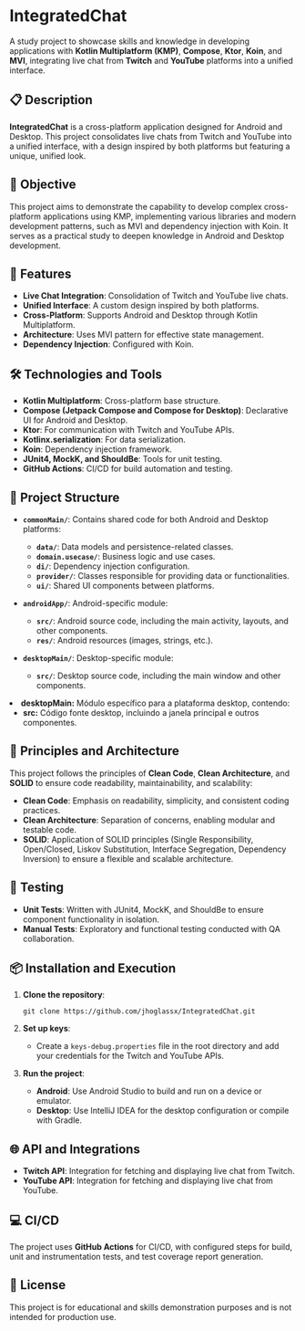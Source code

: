 <div class="markdown prose w-full break-words dark:prose-invert dark">
  <h1>IntegratedChat</h1>
  <p>A study project to showcase skills and knowledge in developing applications with <strong>Kotlin Multiplatform (KMP)</strong>, <strong>Compose</strong>, <strong>Ktor</strong>, <strong>Koin</strong>, and <strong>MVI</strong>, integrating live chat from <strong>Twitch</strong> and <strong>YouTube</strong> platforms into a unified interface.</p>
  <h2>📋 Description</h2>
    <p>
      <strong>IntegratedChat</strong> is a cross-platform application designed for Android and Desktop. This project consolidates live chats from Twitch and YouTube into a unified interface, with a design inspired by both platforms but featuring a unique, unified look.
    </p>
  <h2>🎯 Objective</h2>
    <p>
      This project aims to demonstrate the capability to develop complex cross-platform applications using KMP, implementing various libraries and modern development patterns, such as MVI and dependency injection with Koin. It serves as a practical study to deepen knowledge in Android and Desktop development.
    </p>
  <h2>🚀 Features</h2>
    <ul>
      <li><strong>Live Chat Integration</strong>: Consolidation of Twitch and YouTube live chats.</li>
      <li><strong>Unified Interface</strong>: A custom design inspired by both platforms.</li>
      <li><strong>Cross-Platform</strong>: Supports Android and Desktop through Kotlin Multiplatform.</li>
      <li><strong>Architecture</strong>: Uses MVI pattern for effective state management.</li>
      <li><strong>Dependency Injection</strong>: Configured with Koin.</li>
    </ul>
  <h2>🛠️ Technologies and Tools</h2>
    <ul>
      <li><strong>Kotlin Multiplatform</strong>: Cross-platform base structure.</li>
      <li><strong>Compose (Jetpack Compose and Compose for Desktop)</strong>: Declarative UI for Android and Desktop.</li>
      <li><strong>Ktor</strong>: For communication with Twitch and YouTube APIs.</li>
      <li><strong>Kotlinx.serialization</strong>: For data serialization.</li>
      <li><strong>Koin</strong>: Dependency injection framework.</li>
      <li><strong>JUnit4, MockK, and ShouldBe</strong>: Tools for unit testing.</li>
      <li><strong>GitHub Actions</strong>: CI/CD for build automation and testing.</li>
    </ul>
  <h2>📂 Project Structure</h2>
 <ul>
   <li>
     <p><strong><code>commonMain/</code></strong>: Contains shared code for both Android and Desktop platforms:</p>
     <ul>
       <li><strong><code>data/</code></strong>: Data models and persistence-related classes.</li>
       <li><strong><code>domain.usecase/</code></strong>: Business logic and use cases.</li>
       <li><strong><code>di/</code></strong>: Dependency injection configuration.</li>
       <li><strong><code>provider/</code></strong>: Classes responsible for providing data or functionalities.</li>
       <li><strong><code>ui/</code></strong>: Shared UI components between platforms.</li>
     </ul>
   </li>
   <li>
     <p><strong><code>androidApp/</code></strong>: Android-specific module:</p>
     <ul>
       <li><strong><code>src/</code></strong>: Android source code, including the main activity, layouts, and other components.</li>
       <li><strong><code>res/</code></strong>: Android resources (images, strings, etc.).</li>
     </ul>
   </li>
   <li>
     <p><strong><code>desktopMain/</code></strong>: Desktop-specific module:</p>
     <ul>
       <li><strong><code>src/</code></strong>: Desktop source code, including the main window and other components.</li>
     </ul>
   </li>
 </ul>
  <li data-sourcepos="27:1-29:0"><strong>desktopMain:</strong> Módulo específico para a plataforma desktop, contendo:
  <ul data-sourcepos="28:5-29:0">
  <li data-sourcepos="28:5-29:0"><strong>src:</strong> Código fonte desktop, incluindo a janela principal e outros componentes.</li>
  </ul>
  </li>
  </ul>
  <h2>🧩 Principles and Architecture</h2>
  <p>This project follows the principles of <strong>Clean Code</strong>, <strong>Clean Architecture</strong>, and <strong>SOLID</strong> to ensure code readability, maintainability, and scalability:</p>
  <ul>
    <li><strong>Clean Code</strong>: Emphasis on readability, simplicity, and consistent coding practices.</li>
    <li><strong>Clean Architecture</strong>: Separation of concerns, enabling modular and testable code.</li>
    <li><strong>SOLID</strong>: Application of SOLID principles (Single Responsibility, Open/Closed, Liskov Substitution, Interface Segregation, Dependency Inversion) to ensure a flexible and scalable architecture.</li>
  </ul>
  
  <h2>🧪 Testing</h2>
  <ul>
    <li><strong>Unit Tests</strong>: Written with JUnit4, MockK, and ShouldBe to ensure component functionality in isolation.</li>
    <li><strong>Manual Tests</strong>: Exploratory and functional testing conducted with QA collaboration.</li>
  </ul>
  <h2>📦 Installation and Execution</h2>
  <ol>
    <li><p><strong>Clone the repository</strong>:</p>
      <pre><code>git clone https://github.com/jhoglassx/IntegratedChat.git</code></pre>
    </li>
    <li>
      <p><strong>Set up keys</strong>:</p>
      <ul>
        <li>Create a <code>keys-debug.properties</code> file in the root directory and add your credentials for the Twitch and YouTube APIs.</li>
      </ul>
    </li>
    <li>
      <p><strong>Run the project</strong>:</p>
      <ul>
        <li><strong>Android</strong>: Use Android Studio to build and run on a device or emulator.</li>
        <li><strong>Desktop</strong>: Use IntelliJ IDEA for the desktop configuration or compile with Gradle.</li>
      </ul>
    </li>
  </ol>

  <h2>🌐 API and Integrations</h2>
  <ul>
    <li><strong>Twitch API</strong>: Integration for fetching and displaying live chat from Twitch.</li>
    <li><strong>YouTube API</strong>: Integration for fetching and displaying live chat from YouTube.</li>
  </ul>
  <h2>💻 CI/CD</h2>
  <p>The project uses <strong>GitHub Actions</strong> for CI/CD, with configured steps for build, unit and instrumentation tests, and test coverage report generation.</p>
  <h2>📝 License</h2>
  <p>This project is for educational and skills demonstration purposes and is not intended for production use.</p>
</div>
